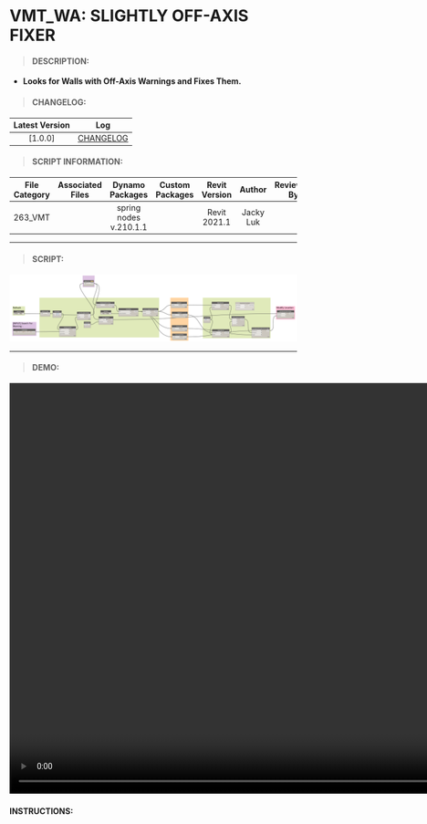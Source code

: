 # VMT_WA: SLIGHTLY OFF-AXIS FIXER

> #### DESCRIPTION: 
- **Looks for Walls with Off-Axis Warnings and Fixes Them.**

> #### CHANGELOG:

| Latest Version | Log |
| :-------: | :----: | 
|[1.0.0] | [CHANGELOG](/_vmt/changelog/VMT_WA_SlightlyOffAxis.md) |

> #### SCRIPT INFORMATION: 

| File Category| Associated Files | Dynamo Packages | Custom Packages | Revit Version | Author | Reviewed By |
| :-------: | :----: | :---: | :---: | :---: | :---: | :---: |
| 263_VMT |  | spring nodes v.210.1.1 | | Revit 2021.1 | Jacky Luk | | V1.0 AUG 15 2022

----------------------------------------------------------------
> #### SCRIPT: 
<img src="./images/vmt/VMT_WA_OffAxis.png">


------------------------------------------------------------------------------

> #### DEMO: 

<video width="1280" height="720" controls>
 <source src="./demo/.mp4" type="video/mp4">
</video>

#### INSTRUCTIONS: 